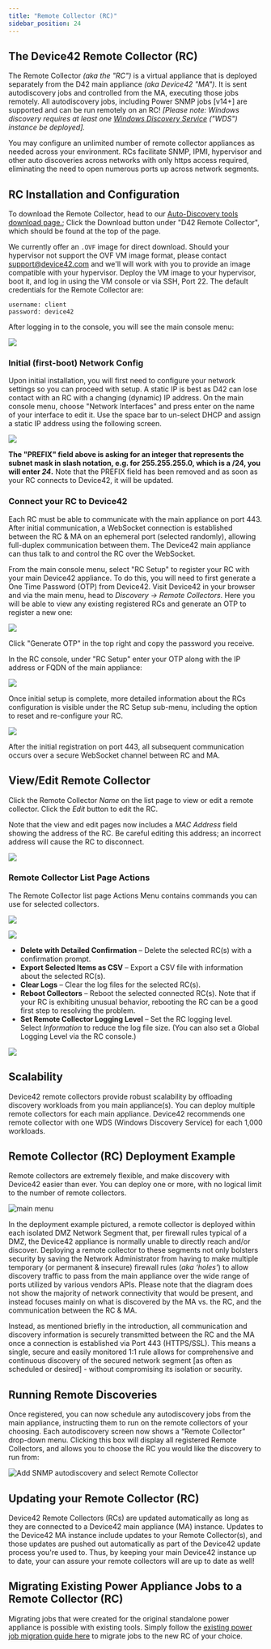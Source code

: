 ```yaml
---
title: "Remote Collector (RC)"
sidebar_position: 24
---
```


## The Device42 Remote Collector (RC)

The Remote Collector _(aka the "RC")_ is a virtual appliance that is deployed separately from the D42 main appliance _(aka Device42 "MA")_. It is sent autodiscovery jobs and controlled from the MA, executing those jobs remotely. All autodiscovery jobs, including Power SNMP jobs \[v14+\] are supported and can be run remotely on an RC! _\[Please note: Windows discovery requires at least one [Windows Discovery Service](getstarted/installation/windows-discovery-service-installation.md) ("WDS") instance be deployed\]._

You may configure an unlimited number of remote collector appliances as needed across your environment. RCs facilitate SNMP, IPMI, hypervisor and other auto discoveries across networks with only https access required, eliminating the need to open numerous ports up across network segments.

## RC Installation and Configuration

To download the Remote Collector, head to our [Auto-Discovery tools download page.](https://www.device42.com/autodiscovery/); Click the Download button under "D42 Remote Collector", which should be found at the top of the page.

We currently offer an `.OVF` image for direct download. Should your hypervisor not support the OVF VM image format, please contact support@device42.com and we'll will work with you to provide an image compatible with your hypervisor. Deploy the VM image to your hypervisor, boot it, and log in using the VM console or via SSH, Port 22. The default credentials for the Remote Collector are:

```
username: client
password: device42
```

After logging in to the console, you will see the main console menu:

![](/assets/images/D42-23170_RC-console-menu-3-18-06-DM.png)

### Initial (first-boot) Network Config

Upon initial installation, you will first need to configure your network settings so you can proceed with setup. A static IP is best as D42 can lose contact with an RC with a changing (dynamic) IP address. On the main console menu, choose "Network Interfaces" and press enter on the name of your interface to edit it. Use the space bar to un-select DHCP and assign a static IP address using the following screen.

![](/assets/images/D42-23170_RC-edit-network-interface.png)

**The "PREFIX" field above is asking for an integer that represents the subnet mask in slash notation, e.g. for 255.255.255.0, which is a /24, you will enter _24_.** Note that the PREFIX field has been removed and as soon as your RC connects to Device42, it will be updated.

### Connect your RC to Device42

Each RC must be able to communicate with the main appliance on port 443. After initial communication, a WebSocket connection is established between the RC & MA on an ephemeral port (selected randomly), allowing full-duplex communication between them. The Device42 main appliance can thus talk to and control the RC over the WebSocket.

From the main console menu, select "RC Setup" to register your RC with your main Device42 appliance. To do this, you will need to first generate a One Time Password (OTP) from Device42. Visit Device42 in your browser and via the main menu, head to _Discovery -> Remote Collectors_. Here you will be able to view any existing registered RCs and generate an OTP to register a new one:

![](/assets/images/D42-23170_RC-list-page.png)

Click "Generate OTP" in the top right and copy the password you receive.

In the RC console, under "RC Setup" enter your OTP along with the IP address or FQDN of the main appliance:

![](/assets/images/D42-23170_RC-setup-OTP.png)

Once initial setup is complete, more detailed information about the RCs configuration is visible under the RC Setup sub-menu, including the option to reset and re-configure your RC.

![](/assets/images/D42-23170_RC-setup-before-reset.png)

After the initial registration on port 443, all subsequent communication occurs over a secure WebSocket channel between RC and MA.

## View/Edit Remote Collector

Click the Remote Collector _Name_ on the list page to view or edit a remote collector. Click the _Edit_ button to edit the RC.

Note that the view and edit pages now includes a _MAC Address_ field showing the address of the RC. Be careful editing this address; an incorrect address will cause the RC to disconnect.

![](/assets/images/D42-23170_RC-edit-page.png)

### Remote Collector List Page Actions

The Remote Collector list page Actions Menu contains commands you can use for selected collectors.

![](/assets/images/D42-23170_RC-list-page-action-log-level-action-dd.png)

![](/assets/images/D42-23170_RC-list-page-action-log-level.png)

- **Delete with Detailed Confirmation** – Delete the selected RC(s) with a confirmation prompt.
- **Export Selected Items as CSV** – Export a CSV file with information about the selected RC(s).
- **Clear Logs** – Clear the log files for the selected RC(s).
- **Reboot Collectors** – Reboot the selected connected RC(s). Note that if your RC is exhibiting unusual behavior, rebooting the RC can be a good first step to resolving the problem.
- **Set Remote Collector Logging Level** – Set the RC logging level. Select _Information_ to reduce the log file size. (You can also set a Global Logging Level via the RC console.)

![](/assets/images/D42-23170_RC-list-page-set-log-level-2.png)

## Scalability

Device42 remote collectors provide robust scalability by offloading discovery workloads from you main appliance(s). You can deploy multiple remote collectors for each main appliance. Device42 recommends one remote collector with one WDS (Windows Discovery Service) for each 1,000 workloads.

## Remote Collector (RC) Deployment Example

Remote collectors are extremely flexible, and make discovery with Device42 easier than ever. You can deploy one or more, with no logical limit to the number of remote collectors. 

![main menu](/assets/images/D42_RC_deploy_example.png)

In the deployment example pictured, a remote collector is deployed within each isolated DMZ Network Segment that, per firewall rules typical of a DMZ, the Device42 appliance is normally unable to directly reach and/or discover. Deploying a remote collector to these segments not only bolsters security by saving the Network Administrator from having to make multiple temporary (or permanent & insecure) firewall rules (_aka ‘holes’_) to allow discovery traffic to pass from the main appliance over the wide range of ports utilized by various vendors APIs. Please note that the diagram does not show the majority of network connectivity that would be present, and instead focuses mainly on what is discovered by the MA vs. the RC, and the communication between the RC & MA.

Instead, as mentioned briefly in the introduction, all communication and discovery information is securely transmitted between the RC and the MA once a connection is established via Port 443 (HTTPS/SSL). This means a single, secure and easily monitored 1:1 rule allows for comprehensive and continuous discovery of the secured network segment \[as often as scheduled or desired\] - without compromising its isolation or security.

## Running Remote Discoveries

Once registered, you can now schedule any autodiscovery jobs from the main appliance, instructing them to run on the remote collectors of your choosing. Each autodiscovery screen now shows a “Remote Collector” drop-down menu. Clicking this box will display all registered Remote Collectors, and allows you to choose the RC you would like the discovery to run from:

![Add SNMP autodiscovery and select Remote Collector](/assets/images/Add-SNMP-autodisc-RC-v15.PNG)

## Updating your Remote Collector (RC)

Device42 Remote Collectors (RCs) are updated automatically as long as they are connected to a Device42 main appliance (MA) instance. Updates to the Device42 MA instance include updates to your Remote Collector(s), and those updates are pushed out automatically as part of the Device42 update process you're used to. Thus, by keeping your main Device42 instance up to date, your can assure your remote collectors will are up to date as well!

## Migrating Existing Power Appliance Jobs to a Remote Collector (RC)

Migrating jobs that were created for the original standalone power appliance is possible with existing tools. Simply follow the [existing power job migration guide here](../infrastructure_management/power_and_environmental_monitoring/power-rc-setup-job-migration.md) to migrate jobs to the new RC of your choice.
